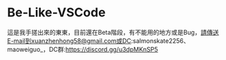 # Be-Like-VSCode
這是我手搓出來的東東，目前還在Beta階段，有不能用的地方或是Bug，請傳送E-mail到xuanzhenhong58@gmail.com或DC:salmonskate2256、maoweiguo_，DC群:https://discord.gg/u3dpMKnSP5
